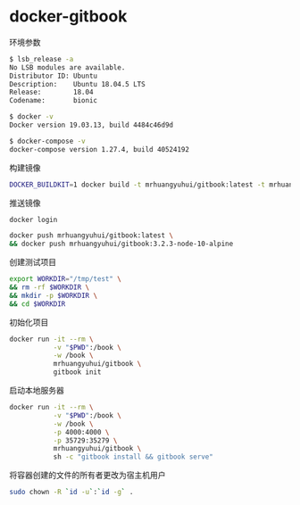 # docker-gitbook

环境参数

```bash
$ lsb_release -a
No LSB modules are available.
Distributor ID: Ubuntu
Description:    Ubuntu 18.04.5 LTS
Release:        18.04
Codename:       bionic

$ docker -v
Docker version 19.03.13, build 4484c46d9d

$ docker-compose -v
docker-compose version 1.27.4, build 40524192
```

构建镜像

```bash
DOCKER_BUILDKIT=1 docker build -t mrhuangyuhui/gitbook:latest -t mrhuangyuhui/gitbook:3.2.3-node-10-alpine .
```

推送镜像

```bash
docker login

docker push mrhuangyuhui/gitbook:latest \
&& docker push mrhuangyuhui/gitbook:3.2.3-node-10-alpine
```

创建测试项目

```bash
export WORKDIR="/tmp/test" \
&& rm -rf $WORKDIR \
&& mkdir -p $WORKDIR \
&& cd $WORKDIR
```

初始化项目

```bash
docker run -it --rm \
           -v "$PWD":/book \
           -w /book \
           mrhuangyuhui/gitbook \
           gitbook init
```

启动本地服务器

```bash
docker run -it --rm \
           -v "$PWD":/book \
           -w /book \
           -p 4000:4000 \
           -p 35729:35279 \
           mrhuangyuhui/gitbook \
           sh -c "gitbook install && gitbook serve"
```

将容器创建的文件的所有者更改为宿主机用户

```bash
sudo chown -R `id -u`:`id -g` .
```
